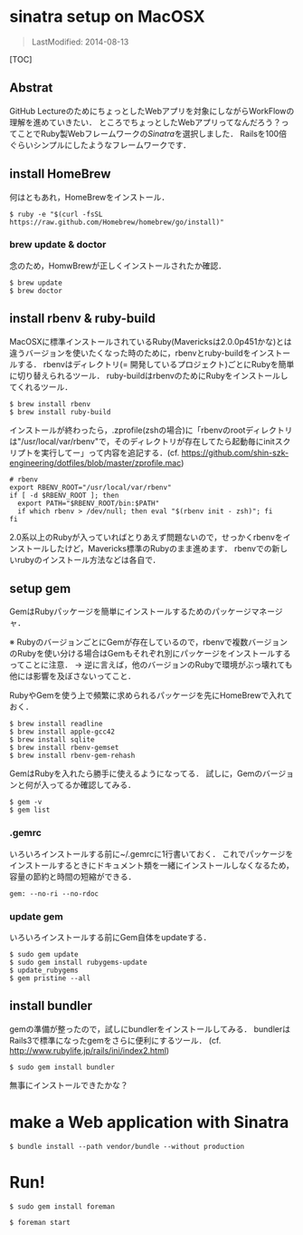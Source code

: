sinatra setup on MacOSX
========

> LastModified: 2014-08-13

[TOC]

## Abstrat
GitHub LectureのためにちょっとしたWebアプリを対象にしながらWorkFlowの理解を進めていきたい．
ところでちょっとしたWebアプリってなんだろう？ってことでRuby製Webフレームワークの*Sinatra*を選択しました．
Railsを100倍ぐらいシンプルにしたようなフレームワークです．

## install HomeBrew
何はともあれ，HomeBrewをインストール．

```shell
$ ruby -e "$(curl -fsSL https://raw.github.com/Homebrew/homebrew/go/install)"
```

### brew update & doctor
念のため，HomwBrewが正しくインストールされたか確認．

```shell
$ brew update
$ brew doctor
```

## install rbenv & ruby-build
MacOSXに標準インストールされているRuby(Mavericksは2.0.0p451かな)とは違うバージョンを使いたくなった時のために，rbenvとruby-buildをインストールする．
rbenvはディレクトリ(= 開発しているプロジェクト)ごとにRubyを簡単に切り替えられるツール．
ruby-buildはrbenvのためにRubyをインストールしてくれるツール．

```shell
$ brew install rbenv
$ brew install ruby-build
```

インストールが終わったら，.zprofile(zshの場合)に「rbenvのrootディレクトリは"/usr/local/var/rbenv"で，そのディレクトリが存在してたら起動毎にinitスクリプトを実行してー」って内容を追記する．(cf. https://github.com/shin-szk-engineering/dotfiles/blob/master/zprofile.mac)

```shell
# rbenv
export RBENV_ROOT="/usr/local/var/rbenv"
if [ -d $RBENV_ROOT ]; then
  export PATH="$RBENV_ROOT/bin:$PATH"
  if which rbenv > /dev/null; then eval "$(rbenv init - zsh)"; fi
fi
```

2.0系以上のRubyが入っていればとりあえず問題ないので，せっかくrbenvをインストールしたけど，Mavericks標準のRubyのまま進めます．
rbenvでの新しいrubyのインストール方法などは各自で．

## setup gem
GemはRubyパッケージを簡単にインストールするためのパッケージマネージャ．

※ RubyのバージョンごとにGemが存在しているので，rbenvで複数バージョンのRubyを使い分ける場合はGemもそれぞれ別にパッケージをインストールするってことに注意． → 逆に言えば，他のバージョンのRubyで環境がぶっ壊れても他には影響を及ぼさないってこと．

RubyやGemを使う上で頻繁に求められるパッケージを先にHomeBrewで入れておく．

```shell
$ brew install readline
$ brew install apple-gcc42
$ brew install sqlite
$ brew install rbenv-gemset
$ brew install rbenv-gem-rehash
```

GemはRubyを入れたら勝手に使えるようになってる．
試しに，Gemのバージョンと何が入ってるか確認してみる．

```shell
$ gem -v
$ gem list
```

### .gemrc
いろいろインストールする前に~/.gemrcに1行書いておく．
これでパッケージをインストールするときにドキュメント類を一緒にインストールしなくなるため，容量の節約と時間の短縮ができる．

```shell
gem: --no-ri --no-rdoc
```

### update gem
いろいろインストールする前にGem自体をupdateする．

```shell
$ sudo gem update
$ sudo gem install rubygems-update
$ update_rubygems
$ gem pristine --all
```

## install bundler
gemの準備が整ったので，試しにbundlerをインストールしてみる．
bundlerはRails3で標準になったgemをさらに便利にするツール．
(cf. http://www.rubylife.jp/rails/ini/index2.html)

```shell
$ sudo gem install bundler
```

無事にインストールできたかな？

# make a Web application with Sinatra

```shell
$ bundle install --path vendor/bundle --without production
```

# Run!

```shell
$ sudo gem install foreman
```

```shell
$ foreman start
```